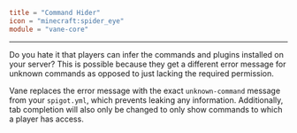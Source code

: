```toml
title = "Command Hider"
icon = "minecraft:spider_eye"
module = "vane-core"
```
---
Do you hate it that players can infer the commands and plugins installed on your server?
This is possible because they get a different error message for unknown commands
as opposed to just lacking the required permission.

Vane replaces the error message with the exact `unknown-command` message from your
`spigot.yml`, which prevents leaking any information. Additionally, tab completion
will also only be changed to only show commands to which a player has access.
